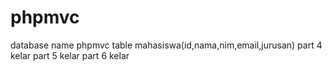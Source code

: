 # phpmvc 
database name phpmvc table mahasiswa(id,nama,nim,email,jurusan)
part 4 kelar
part 5 kelar
part 6 kelar
